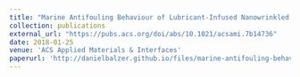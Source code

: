 ```yaml
---
title: "Marine Antifouling Behaviour of Lubricant-Infused Nanowrinkled Polymeric Surfaces"
collection: publications
external_url: "https://pubs.acs.org/doi/abs/10.1021/acsami.7b14736"
date: 2018-01-25
venue: 'ACS Applied Materials & Interfaces'
paperurl: 'http://danielbalzer.github.io/files/marine-antifouling-behaviour-of-lubricant-infused-nanowrinkled-polymeric-surfaces.pdf'
---
```

                                            
